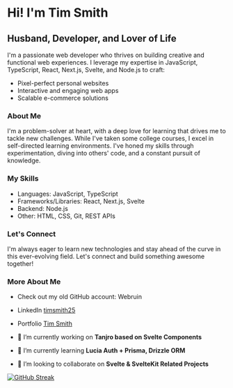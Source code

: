 # Hi! I'm Tim Smith
## Husband, Developer, and Lover of Life

I'm a passionate web developer who thrives on building creative and functional web experiences. I leverage my expertise in JavaScript, TypeScript, React, Next.js, Svelte, and Node.js to craft:

- Pixel-perfect personal websites
- Interactive and engaging web apps
- Scalable e-commerce solutions

### About Me
I'm a problem-solver at heart, with a deep love for learning that drives me to tackle new challenges. While I've taken some college courses, I excel in self-directed learning environments. I've honed my skills through experimentation, diving into others' code, and a constant pursuit of knowledge.

### My Skills
- Languages: JavaScript, TypeScript
- Frameworks/Libraries: React, Next.js, Svelte
- Backend: Node.js
- Other: HTML, CSS, Git, REST APIs

### Let's Connect
I'm always eager to learn new technologies and stay ahead of the curve in this ever-evolving field. Let's connect and build something awesome together!

### More About Me
- Check out my old GitHub account: Webruin
- LinkedIn [timsmith25](https://www.linkedin.com/timsmith25)
- Portfolio [Tim Smith](https://Timsmith.tech)

- 🔭 I’m currently working on **Tanjro based on Svelte Components**
- 🌱 I’m currently learning **Lucia Auth + Prisma, Drizzle ORM**
- 👯 I’m looking to collaborate on **Svelte & SvelteKit Related Projects**

[![GitHub Streak](https://github-readme-streak-stats.herokuapp.com?user=timscodebase&theme=highcontrast&exclude_days=Sun%2CSat)](https://git.io/streak-stats)
